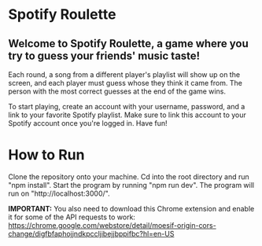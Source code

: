 # Spotify Roulette

## Welcome to Spotify Roulette, a game where you try to guess your friends' music taste!

Each round, a song from a different player's playlist will show up on the screen, and each player must guess whose they think it came from. The person with the most correct guesses at the end of the game wins.

To start playing, create an account with your username, password, and a link to your favorite Spotify playlist. Make sure to link this account to your Spotify account once you're logged in. Have fun!


# How to Run

Clone the repository onto your machine. Cd into the root directory and run "npm install". Start the program by running "npm run dev". The program will run on "http://localhost:3000/". 


**IMPORTANT:** You also need to download this Chrome extension and enable it for some of the API requests to work: https://chrome.google.com/webstore/detail/moesif-origin-cors-change/digfbfaphojjndkpccljibejjbppifbc?hl=en-US
